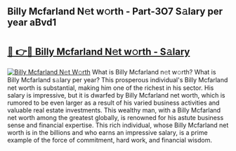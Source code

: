 ## Billy Mcfarland N𝚎t w𝚘rth - Part-3O7 S𝚊lary per year aBvd1

# <h2><a href="http://gc2tr6l.nevu.top/?p=Billy+Mcfarland">🔗 👉🔴 Billy Mcfarland N𝚎t w𝚘rth - S𝚊lary</a></h2>

[![Billy Mcfarland N𝚎t W𝚘rth](https://i.imgur.com/Oavwk0R.jpeg)](http://gc2tr6l.nevu.top/?p=Billy+Mcfarland)
What is Billy Mcfarland n𝚎t w𝚘rth? What is Billy Mcfarland s𝚊lary per year?
This prosperous individual's Billy Mcfarland net worth is substantial, making him one of the richest in his sector. His salary is impressive, but it is dwarfed by Billy Mcfarland net worth, which is rumored to be even larger as a result of his varied business activities and valuable real estate investments. This wealthy man, with a Billy Mcfarland net worth among the greatest globally, is renowned for his astute business sense and financial expertise. This rich individual, whose Billy Mcfarland net worth is in the billions and who earns an impressive salary, is a prime example of the force of commitment, hard work, and financial wisdom.
